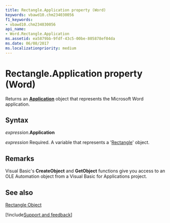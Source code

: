 ```yaml
---
title: Rectangle.Application property (Word)
keywords: vbawd10.chm234030056
f1_keywords:
- vbawd10.chm234030056
api_name:
- Word.Rectangle.Application
ms.assetid: ea5879bb-9fdf-43c5-00be-805878ef04da
ms.date: 06/08/2017
ms.localizationpriority: medium
---
```



# Rectangle.Application property (Word)

Returns an **[Application](Word.Application.md)** object that represents the Microsoft Word application.


## Syntax

_expression_.**Application**

_expression_ Required. A variable that represents a '[Rectangle](Word.Rectangle.md)' object.


## Remarks

Visual Basic's **CreateObject** and **GetObject** functions give you access to an OLE Automation object from a Visual Basic for Applications project.


## See also


[Rectangle Object](Word.Rectangle.md)

[!include[Support and feedback](~/includes/feedback-boilerplate.md)]